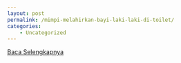 ```yaml
---
layout: post
permalink: /mimpi-melahirkan-bayi-laki-laki-di-toilet/
categories:
    - Uncategorized
---
```


[Baca Selengkapnya](/04)
